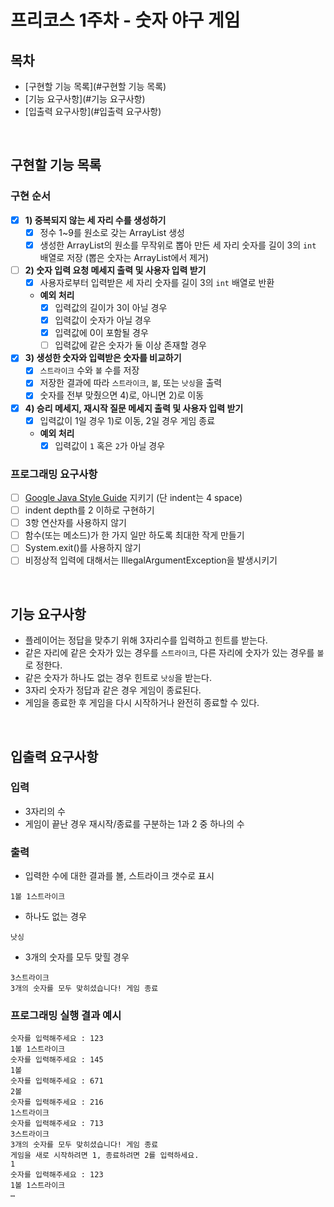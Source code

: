 # 프리코스 1주차 - 숫자 야구 게임


## 목차

* [구현할 기능 목록](#구현할 기능 목록)
* [기능 요구사항](#기능 요구사항)
* [입출력 요구사항](#입출력 요구사항)

<br>

## 구현할 기능 목록

### 구현 순서

* [x] **1) 중복되지 않는 세 자리 수를 생성하기**
  * [x]  정수 1~9를 원소로 갖는 ArrayList 생성
  * [x] 생성한 ArrayList의 원소를 무작위로 뽑아 만든 세 자리 숫자를 길이 3의 `int` 배열로 저장
    (뽑은 숫자는 ArrayList에서 제거)

* [ ] **2) 숫자 입력 요청 메세지 출력 및 사용자 입력 받기**
    * [x] 사용자로부터 입력받은 세 자리 숫자를 길이 3의 `int` 배열로 반환
    * **예외 처리**
      * [x] 입력값의 길이가 3이 아닐 경우
      * [x] 입력값이 숫자가 아닐 경우
      * [x] 입력값에 0이 포함될 경우
      * [ ] 입력값에 같은 숫자가 둘 이상 존재할 경우
    
* [x] **3) 생성한 숫자와 입력받은 숫자를 비교하기**
    * [x] `스트라이크` 수와 `볼` 수를 저장
    * [x] 저장한 결과에 따라 `스트라이크`, `볼`, 또는 `낫싱`을 출력
    * [x] 숫자를 전부 맞췄으면 4)로, 아니면 2)로 이동

* [x] **4) 승리 메세지, 재시작 질문 메세지 출력 및 사용자 입력 받기**
    * [x] 입력값이 1일 경우 1)로 이동, 2일 경우 게임 종료
      
    * **예외 처리**
        * [x] 입력값이 `1` 혹은 `2`가 아닐 경우

### 프로그래밍 요구사항

* [ ] [Google Java Style Guide](https://google.github.io/styleguide/javaguide.html) 지키기 (단 indent는 4 space)
* [ ] indent depth를 2 이하로 구현하기
* [ ] 3항 연산자를 사용하지 않기
* [ ] 함수(또는 메소드)가 한 가지 일만 하도록 최대한 작게 만들기
* [ ] System.exit()를 사용하지 않기
* [ ] 비정상적 입력에 대해서는 IllegalArgumentException을 발생시키기

<br>

## 기능 요구사항

- 플레이어는 정답을 맞추기 위해 3자리수를 입력하고 힌트를 받는다.
- 같은 자리에 같은 숫자가 있는 경우를 `스트라이크`, 다른 자리에 숫자가 있는 경우를 `볼`로 정한다.
- 같은 숫자가 하나도 없는 경우 힌트로 `낫싱`을 받는다.
- 3자리 숫자가 정답과 같은 경우 게임이 종료된다.
- 게임을 종료한 후 게임을 다시 시작하거나 완전히 종료할 수 있다.

<br>

## 입출력 요구사항
### 입력
- 3자리의 수
- 게임이 끝난 경우 재시작/종료를 구분하는 1과 2 중 하나의 수

### 출력
- 입력한 수에 대한 결과를 볼, 스트라이크 갯수로 표시
```
1볼 1스트라이크
```
- 하나도 없는 경우 
```
낫싱
```
- 3개의 숫자를 모두 맞힐 경우
```
3스트라이크
3개의 숫자를 모두 맞히셨습니다! 게임 종료
```

### 프로그래밍 실행 결과 예시
```
숫자를 입력해주세요 : 123
1볼 1스트라이크
숫자를 입력해주세요 : 145
1볼
숫자를 입력해주세요 : 671
2볼
숫자를 입력해주세요 : 216
1스트라이크
숫자를 입력해주세요 : 713
3스트라이크
3개의 숫자를 모두 맞히셨습니다! 게임 종료
게임을 새로 시작하려면 1, 종료하려면 2를 입력하세요.
1
숫자를 입력해주세요 : 123
1볼 1스트라이크
… 
```
